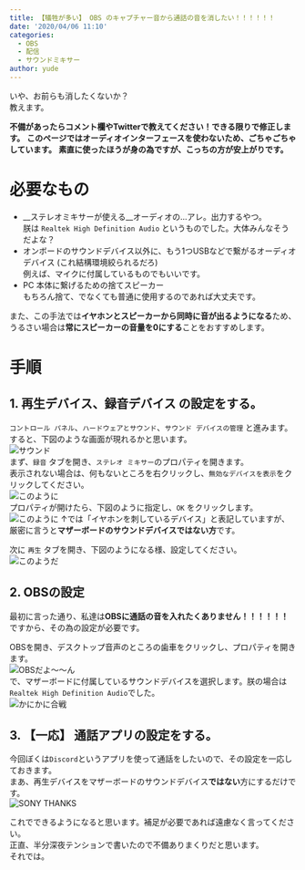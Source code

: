 ```yaml
---
title: 【犠牲が多い】 OBS のキャプチャー音から通話の音を消したい！！！！！！
date: '2020/04/06 11:10'
categories:
  - OBS
  - 配信
  - サウンドミキサー
author: yude
---
```

いや、お前らも消したくないか？  
教えます。
<!--more-->
**不備があったらコメント欄やTwitterで教えてください！できる限りで修正します。**
**このページではオーディオインターフェースを使わないため、ごちゃごちゃしています。**
**素直に使ったほうが身の為ですが、こっちの方が安上がりです。**
# 必要なもの
* __ステレオミキサーが使える__オーディオの...アレ。出力するやつ。  
朕は `Realtek High Definition Audio` というものでした。大体みんなそうだよな？
* オンボードのサウンドデバイス以外に、もう1つUSBなどで繋がるオーディオデバイス (これ結構環境絞られるだろ)  
例えば、マイクに付属しているものでもいいです。
* PC 本体に繋げるための捨てスピーカー  
もちろん捨て、でなくても普通に使用するのであれば大丈夫です。

また、この手法では**イヤホンとスピーカーから同時に音が出るようになる**ため、うるさい場合は**常にスピーカーの音量を0にする**ことをおすすめします。
# 手順
## 1. 再生デバイス、録音デバイス の設定をする。
`コントロール パネル`、`ハードウェアとサウンド`、`サウンド デバイスの管理` と進みます。  
すると、下図のような画面が現れるかと思います。  
![サウンド](https://i.imgur.com/JVpy7j5.png)  
まず、`録音` タブを開き、`ステレオ ミキサー`のプロパティを開きます。  
表示されない場合は、何もないところを右クリックし、`無効なデバイスを表示`をクリックしてください。  
![このように](https://i.imgur.com/pVPW4z6.png)  
プロパティが開けたら、下図のように指定し、`OK` をクリックします。
![このように](https://i.imgur.com/hbAGUqo.png)
↑では「イヤホンを刺しているデバイス」と表記していますが、厳密に言うと**マザーボードのサウンドデバイスではない方**です。

次に `再生` タブを開き、下図のようになる様、設定してください。  
![このようだ](https://i.imgur.com/x4rmCU2.png)

## 2. OBSの設定
最初に言った通り、私達は**OBSに通話の音を入れたくありません！！！！！！**  
ですから、その為の設定が必要です。

OBSを開き、デスクトップ音声のところの歯車をクリックし、プロパティを開きます。  
![OBSだよ～～ん](https://i.imgur.com/nt3KlbR.png)  
で、マザーボードに付属しているサウンドデバイスを選択します。朕の場合は`Realtek High Definition Audio`でした。  
![かにかに合戦](https://i.imgur.com/G62a8Sf.png)

## 3. 【一応】 通話アプリの設定をする。
今回ぼくは`Discord`というアプリを使って通話をしたいので、その設定を一応しておきます。  
まあ、再生デバイスをマザーボードのサウンドデバイス**ではない**方にするだけです。  
![SONY THANKS](https://i.imgur.com/PVxOGAT.png)

これでできるようになると思います。補足が必要であれば遠慮なく言ってください。  
正直、半分深夜テンションで書いたので不備ありまくりだと思います。  
それでは。
